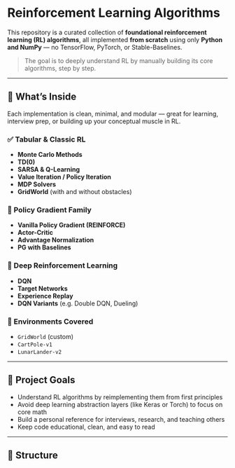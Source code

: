 # Reinforcement Learning Algorithms

This repository is a curated collection of **foundational reinforcement learning (RL) algorithms**, all implemented **from scratch** using only **Python and NumPy** — no TensorFlow, PyTorch, or Stable-Baselines.

> The goal is to deeply understand RL by manually building its core algorithms, step by step.

---

## 📌 What’s Inside

Each implementation is clean, minimal, and modular — great for learning, interview prep, or building up your conceptual muscle in RL.

### ✅ Tabular & Classic RL
- **Monte Carlo Methods**
- **TD(0)**
- **SARSA & Q-Learning**
- **Value Iteration / Policy Iteration**
- **MDP Solvers**
- **GridWorld** (with and without obstacles)

### 🧠 Policy Gradient Family
- **Vanilla Policy Gradient (REINFORCE)**
- **Actor-Critic**
- **Advantage Normalization**
- **PG with Baselines**

### 🔁 Deep Reinforcement Learning
- **DQN**
- **Target Networks**
- **Experience Replay**
- **DQN Variants** (e.g. Double DQN, Dueling)

### 🧪 Environments Covered
- `GridWorld` (custom)
- `CartPole-v1`
- `LunarLander-v2`

---

## 🧭 Project Goals

- Understand RL algorithms by reimplementing them from first principles  
- Avoid deep learning abstraction layers (like Keras or Torch) to focus on core math  
- Build a personal reference for interviews, research, and teaching others  
- Keep code educational, clean, and easy to read

---

## 📂 Structure

